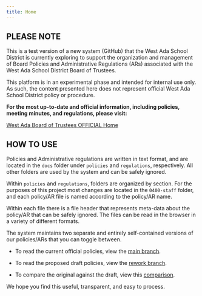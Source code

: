 ```yaml
---
title: Home
---
```


## PLEASE NOTE

This is a test version of a new system (GitHub) that the West Ada School District is currently exploring to support the organization and management of Board Policies and Administrative Regulations (ARs) associated with the West Ada School District Board of Trustees.

This platform is in an experimental phase and intended for internal use only. As such, the content presented here does not represent official West Ada School District policy or procedure.

**For the most up-to-date and official information, including policies, meeting minutes, and regulations, please visit:**

[West Ada Board of Trustees OFFICIAL Home](https://simbli.eboardsolutions.com/index.aspx?S=36031062)

## HOW TO USE

Policies and Administrative regulations are written in text format, and are located in the `docs` folder under `policies` and `regulations`, respectively.  All other folders are used by the system and can be safely ignored.

Within `policies` and `regulations`, folders are organized by section.  For the purposes of this project most changes are located in the `0400-staff` folder, and each policy/AR file is named according to the policy/AR name.  

Within each file there is a file header that represents meta-data about the policy/AR that can be safely ignored. The files can be read in the browser in a variety of different formats.  

The system maintains two separate and entirely self-contained versions of our policies/ARs that you can toggle between.

- To read the current official policies, view the [main branch](https://github.com/westada/section-400-hr-policy-review/tree/main).

- To read the proposed draft policies, view the [rework branch](https://github.com/westada/section-400-hr-policy-review/tree/rework). 

- To compare the original against the draft, view this [comparison](https://github.com/westada/section-400-hr-policy-review/compare/main...rework).

We hope you find this useful, transparent, and easy to process.

